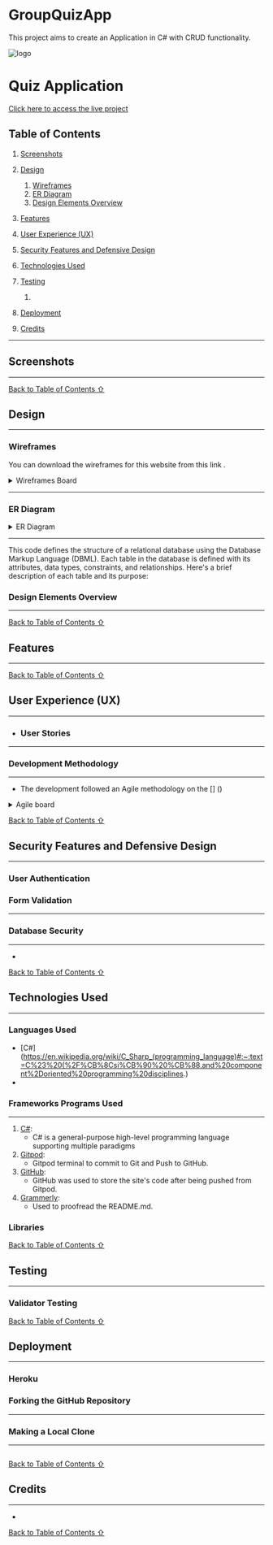 # GroupQuizApp
This project aims to create an Application in C# with CRUD functionality.

![logo](https://res.cloudinary.com/dlulkctls/image/upload/v1718650282/GroupQuiz/logo_vamcmi.png)
# Quiz Application



[Click here to access the live project]()




## Table of Contents
1. [Screenshots](#screenshots)
2. [Design](#design)
    1. [Wireframes](#wireframes)
    2. [ER Diagram](#er-diagram)
    3. [Design Elements Overview](#design-elements-overview)
3. [Features](#features)
    
4. [User Experience (UX)](#user-experience-(ux))
  
    
5. [Security Features and Defensive Design](#security-features-and-defensive-design)
   
6. [Technologies Used](#technologies-used)
   
7. [Testing](#testing)
    1. []()
8. [Deployment](#deployment)
   
9. [Credits](#credits)

***

## Screenshots
---



[Back to Table of Contents ⇧](#table-of-contents)

## Design
---
### Wireframes
You can download the wireframes for this website from this link []().
<details>
<summary>Wireframes Board</summary>
</details> 

---
### ER Diagram
<details>
<summary>ER Diagram</summary>

![ER Diagram](https://res.cloudinary.com/dlulkctls/image/upload/v1714994744/GroupQuiz/Er_diagram_hbb3jy.png)
</details> 

---


This code defines the structure of a relational database using the Database Markup Language (DBML). Each table in the database is defined with its attributes, data types, constraints, and relationships. Here's a brief description of each table and its purpose:



### Design Elements Overview
---



[Back to Table of Contents ⇧](#table-of-contents)


## Features
---


[Back to Table of Contents ⇧](#table-of-contents)

## User Experience (UX)
---

* ### **User Stories**

---


### Development Methodology
---
* The development followed an Agile methodology on the [] ()

<details>
<summary>Agile board</summary>

![project]()
</details> 

[Back to Table of Contents ⇧](#table-of-contents)

## Security Features and Defensive Design
---
### User Authentication


### Form Validation
---

### Database Security
---
* 


[Back to Table of Contents ⇧](#table-of-contents)

## Technologies Used
---
### Languages Used
* [C#](https://en.wikipedia.org/wiki/C_Sharp_(programming_language)#:~:text=C%23%20(%2F%CB%8Csi%CB%90%20%CB%88,and%20component%2Doriented%20programming%20disciplines.)
* 

 ### Frameworks Programs Used
 ---
1. [C#](https://learn.microsoft.com/en-us/dotnet/csharp/tour-of-csharp/):
    * C# is a general-purpose high-level programming language supporting multiple paradigms
1. [Gitpod](https://www.gitpod.io/):
    * Gitpod terminal to commit to Git and Push to GitHub.
1. [GitHub](https://github.com/):
    * GitHub was used to store the site's code after being pushed from Gitpod.
1. [Grammerly](https://app.grammarly.com/):
    * Used to proofread the README.md.



### Libraries



[Back to Table of Contents ⇧](#table-of-contents)


## Testing
---
### Validator Testing







[Back to Table of Contents ⇧](#table-of-contents)

## Deployment
---
### **Heroku**

### **Forking the GitHub Repository**
---


### **Making a Local Clone**
---

```
```

[Back to Table of Contents ⇧](#table-of-contents)


## Credits
---
* 

[Back to Table of Contents ⇧](#table-of-contents)
